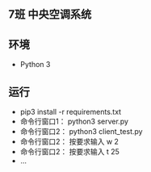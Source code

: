 ##  7班 中央空调系统

## 环境
- Python 3

## 运行
- pip3 install -r requirements.txt
- 命令行窗口1： python3 server.py
- 命令行窗口2： python3 client_test.py
- 命令行窗口2： 按要求输入 w 2
- 命令行窗口2： 按要求输入 t 25
- ...
